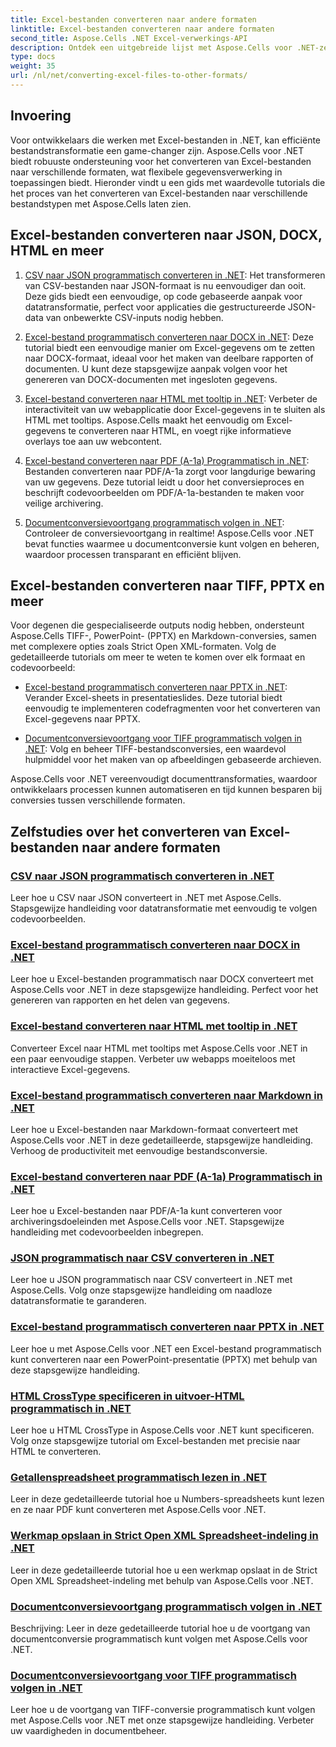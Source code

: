 ```yaml
---
title: Excel-bestanden converteren naar andere formaten
linktitle: Excel-bestanden converteren naar andere formaten
second_title: Aspose.Cells .NET Excel-verwerkings-API
description: Ontdek een uitgebreide lijst met Aspose.Cells voor .NET-zelfstudies om Excel-bestanden te converteren naar formaten zoals JSON, DOCX, HTML, PDF, Markdown en meer.
type: docs
weight: 35
url: /nl/net/converting-excel-files-to-other-formats/
---
```

## Invoering

Voor ontwikkelaars die werken met Excel-bestanden in .NET, kan efficiënte bestandstransformatie een game-changer zijn. Aspose.Cells voor .NET biedt robuuste ondersteuning voor het converteren van Excel-bestanden naar verschillende formaten, wat flexibele gegevensverwerking in toepassingen biedt. Hieronder vindt u een gids met waardevolle tutorials die het proces van het converteren van Excel-bestanden naar verschillende bestandstypen met Aspose.Cells laten zien.

## Excel-bestanden converteren naar JSON, DOCX, HTML en meer

1. [CSV naar JSON programmatisch converteren in .NET](./converting-csv-to-json/): Het transformeren van CSV-bestanden naar JSON-formaat is nu eenvoudiger dan ooit. Deze gids biedt een eenvoudige, op code gebaseerde aanpak voor datatransformatie, perfect voor applicaties die gestructureerde JSON-data van onbewerkte CSV-inputs nodig hebben.

2. [Excel-bestand programmatisch converteren naar DOCX in .NET](./converting-excel-file-to-docx/): Deze tutorial biedt een eenvoudige manier om Excel-gegevens om te zetten naar DOCX-formaat, ideaal voor het maken van deelbare rapporten of documenten. U kunt deze stapsgewijze aanpak volgen voor het genereren van DOCX-documenten met ingesloten gegevens.

3. [Excel-bestand converteren naar HTML met tooltip in .NET](./converting-excel-file-to-html-with-tooltip/): Verbeter de interactiviteit van uw webapplicatie door Excel-gegevens in te sluiten als HTML met tooltips. Aspose.Cells maakt het eenvoudig om Excel-gegevens te converteren naar HTML, en voegt rijke informatieve overlays toe aan uw webcontent.

4. [Excel-bestand converteren naar PDF (A-1a) Programmatisch in .NET](./converting-excel-file-to-pdf-a-1a/): Bestanden converteren naar PDF/A-1a zorgt voor langdurige bewaring van uw gegevens. Deze tutorial leidt u door het conversieproces en beschrijft codevoorbeelden om PDF/A-1a-bestanden te maken voor veilige archivering.

5. [Documentconversievoortgang programmatisch volgen in .NET](./tracking-document-conversion-progress/): Controleer de conversievoortgang in realtime! Aspose.Cells voor .NET bevat functies waarmee u documentconversie kunt volgen en beheren, waardoor processen transparant en efficiënt blijven.

## Excel-bestanden converteren naar TIFF, PPTX en meer

Voor degenen die gespecialiseerde outputs nodig hebben, ondersteunt Aspose.Cells TIFF-, PowerPoint- (PPTX) en Markdown-conversies, samen met complexere opties zoals Strict Open XML-formaten. Volg de gedetailleerde tutorials om meer te weten te komen over elk formaat en codevoorbeeld:

- [Excel-bestand programmatisch converteren naar PPTX in .NET](./converting-excel-file-to-pptx/): Verander Excel-sheets in presentatieslides. Deze tutorial biedt eenvoudig te implementeren codefragmenten voor het converteren van Excel-gegevens naar PPTX.

- [Documentconversievoortgang voor TIFF programmatisch volgen in .NET](./tracking-document-conversion-progress-for-tiff/): Volg en beheer TIFF-bestandsconversies, een waardevol hulpmiddel voor het maken van op afbeeldingen gebaseerde archieven.

Aspose.Cells voor .NET vereenvoudigt documenttransformaties, waardoor ontwikkelaars processen kunnen automatiseren en tijd kunnen besparen bij conversies tussen verschillende formaten.

## Zelfstudies over het converteren van Excel-bestanden naar andere formaten
### [CSV naar JSON programmatisch converteren in .NET](./converting-csv-to-json/)
Leer hoe u CSV naar JSON converteert in .NET met Aspose.Cells. Stapsgewijze handleiding voor datatransformatie met eenvoudig te volgen codevoorbeelden.
### [Excel-bestand programmatisch converteren naar DOCX in .NET](./converting-excel-file-to-docx/)
Leer hoe u Excel-bestanden programmatisch naar DOCX converteert met Aspose.Cells voor .NET in deze stapsgewijze handleiding. Perfect voor het genereren van rapporten en het delen van gegevens.
### [Excel-bestand converteren naar HTML met tooltip in .NET](./converting-excel-file-to-html-with-tooltip/)
Converteer Excel naar HTML met tooltips met Aspose.Cells voor .NET in een paar eenvoudige stappen. Verbeter uw webapps moeiteloos met interactieve Excel-gegevens.
### [Excel-bestand programmatisch converteren naar Markdown in .NET](./converting-excel-file-to-markdown/)
Leer hoe u Excel-bestanden naar Markdown-formaat converteert met Aspose.Cells voor .NET in deze gedetailleerde, stapsgewijze handleiding. Verhoog de productiviteit met eenvoudige bestandsconversie.
### [Excel-bestand converteren naar PDF (A-1a) Programmatisch in .NET](./converting-excel-file-to-pdf-a-1a/)
Leer hoe u Excel-bestanden naar PDF/A-1a kunt converteren voor archiveringsdoeleinden met Aspose.Cells voor .NET. Stapsgewijze handleiding met codevoorbeelden inbegrepen.
### [JSON programmatisch naar CSV converteren in .NET](./converting-json-to-csv/)
Leer hoe u JSON programmatisch naar CSV converteert in .NET met Aspose.Cells. Volg onze stapsgewijze handleiding om naadloze datatransformatie te garanderen.
### [Excel-bestand programmatisch converteren naar PPTX in .NET](./converting-excel-file-to-pptx/)
Leer hoe u met Aspose.Cells voor .NET een Excel-bestand programmatisch kunt converteren naar een PowerPoint-presentatie (PPTX) met behulp van deze stapsgewijze handleiding.
### [HTML CrossType specificeren in uitvoer-HTML programmatisch in .NET](./specifying-html-crosstype-in-output-html/)
Leer hoe u HTML CrossType in Aspose.Cells voor .NET kunt specificeren. Volg onze stapsgewijze tutorial om Excel-bestanden met precisie naar HTML te converteren.
### [Getallenspreadsheet programmatisch lezen in .NET](./reading-numbers-spreadsheet/)
Leer in deze gedetailleerde tutorial hoe u Numbers-spreadsheets kunt lezen en ze naar PDF kunt converteren met Aspose.Cells voor .NET.
### [Werkmap opslaan in Strict Open XML Spreadsheet-indeling in .NET](./saving-workbook-to-strict-open-xml-spreadsheet-format/)
Leer in deze gedetailleerde tutorial hoe u een werkmap opslaat in de Strict Open XML Spreadsheet-indeling met behulp van Aspose.Cells voor .NET.
### [Documentconversievoortgang programmatisch volgen in .NET](./tracking-document-conversion-progress/)
Beschrijving: Leer in deze gedetailleerde tutorial hoe u de voortgang van documentconversie programmatisch kunt volgen met Aspose.Cells voor .NET.
### [Documentconversievoortgang voor TIFF programmatisch volgen in .NET](./tracking-document-conversion-progress-for-tiff/)
Leer hoe u de voortgang van TIFF-conversie programmatisch kunt volgen met Aspose.Cells voor .NET met onze stapsgewijze handleiding. Verbeter uw vaardigheden in documentbeheer.
